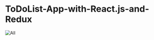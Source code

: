 # ToDoList-App-with-React.js-and-Redux
![All]([https://skilvul-prod-01.s3.ap-southeast-1.amazonaws.com/lesson/full-stack-assignment/tpa5-todo-1.png](https://ibb.co/FshWhR3))